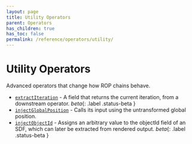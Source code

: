 ```yaml
---
layout: page
title: Utility Operators
parent: Operators
has_children: true
has_toc: false
permalink: /reference/operators/utility/
---
```


# Utility Operators

Advanced operators that change how ROP chains behave.

* [`extractIteration`](extractIteration/) - A field that returns the current iteration, from a downstream
operator. *beta*{: .label .status-beta }
* [`injectGlobalPosition`](injectGlobalPosition/) - Calls its input using the untransformed global position.
* [`injectObjectId`](injectObjectId/) - Assigns an arbitrary value to the objectId field of an SDF, which can later
be extracted from rendered output. *beta*{: .label .status-beta }
